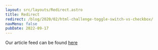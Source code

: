 ```yaml
---
layout: src/layouts/Redirect.astro
title: Redirect
redirect: /blog/2020/02/html-challenge-toggle-switch-vs-checkbox/
navMenu: false
pubDate: 2022-09-17
---
```

<div>
Our article feed can be found <a href="/blog/2020/02/html-challenge-toggle-switch-vs-checkbox/">here</a>
</div>
